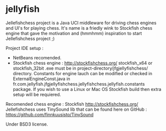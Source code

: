 jellyfish
=========
Jellefishchess project is a Java UCI middleware for driving chess engines and UI's for playing chess. It's name is a friedly wink to Stockfish chess engine that gave the motivation and (hmmhmm) inspiration to start Jellefishchess project ;)

Project IDE setup :
  - NetBeans recomended.
  - Stockfish chess engine : http://stockfishchess.org/  stockfish_x64 or stockfish_32bit .exe must be in project-directory/jfgjellyfishchess/ directory. Constants for engine lauch can be modified or checked in ExternalEngineConst.java in fr.com.jellyfish.jfgjellyfishchess.jellyfishchess.jellyfish.constants package. If you wish to use a Linux or Mac OS Stockfish build then extra setup will be requiered.

Recomended chess engine : Stockfish http://stockfishchess.org/<br>
Jellefishchess uses TinySound lib that can be found here on GitHub : https://github.com/finnkuusisto/TinySound

Under BSD3 license.

